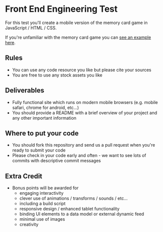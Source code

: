 Front End Engineering Test
====================

For this test you'll create a mobile version of the memory card game in JavaScript / HTML / CSS.

If you're unfamiliar with the memory card game you can [see an example here](http://igorminar.github.io/Memory-Game/app/index.html).



Rules
---------------------
-   You can use any code resource you like but please cite your sources
-   You are free to use any stock assets you like



Deliverables
---------------------
-   Fully functional site which runs on modern mobile browsers (e.g. mobile safari, chrome for android, etc...)
-   You should provide a README with a brief overview of your project and any other important information



Where to put your code
---------------------
-   You should fork this repository and send us a pull request when you're ready to submit your code
-   Please check in your code early and often - we want to see lots of commits with descriptive commit messages



Extra Credit
---------------------
-   Bonus points will be awarded for
    +   engaging interactivity
    +   clever use of animations / transforms / sounds / etc...
    +   including a build script
    +   responsive design / enhanced tablet functionality
    +   binding UI elements to a data model or external dynamic feed
    +   minimal use of images
    +   creativity
